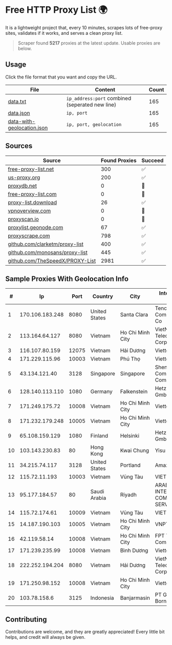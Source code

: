 
# Free HTTP Proxy List 🌍

It is a lightweight project that, every 10 minutes, scrapes lots of free-proxy sites, validates if it works, and serves a clean proxy list.


> Scraper found **5217** proxies at the latest update. Usable proxies are below.

## Usage

Click the file format that you want and copy the URL.


|File|Content|Count|
|----|-------|-----|
|[data.txt](https://raw.githubusercontent.com/themiralay/Proxy-List-World/master/data.txt)|`ip_address:port` combined (seperated new line)|165|
|[data.json](https://raw.githubusercontent.com/themiralay/Proxy-List-World/master/data.json)|`ip, port`|165|
|[data-with-geolocation.json](https://raw.githubusercontent.com/themiralay/Proxy-List-World/master/data-with-geolocation.json)|`ip, port, geolocation`|165|

## Sources

|Source|Found Proxies|Succeed|
|------|-------------|-------|
|[free-proxy-list.net](https://free-proxy-list.net)|300|✅|
|[us-proxy.org](https://www.us-proxy.org)|200|✅|
|[proxydb.net](http://proxydb.net)|0|🚫|
|[free-proxy-list.com](https://free-proxy-list.com/?page=&port=&type%5B%5D=http&type%5B%5D=https&up_time=0&search=Search)|0|🚫|
|[proxy-list.download](https://www.proxy-list.download/HTTP)|26|✅|
|[vpnoverview.com](https://vpnoverview.com/privacy/anonymous-browsing/free-proxy-servers)|0|🚫|
|[proxyscan.io](https://www.proxyscan.io)|0|🚫|
|[proxylist.geonode.com](https://proxylist.geonode.com/api/proxy-list?limit=300&page=1&sort_by=lastChecked&sort_type=desc&protocols=http,https)|67|✅|
|[proxyscrape.com](https://api.proxyscrape.com/v2/?request=displayproxies&protocol=http&timeout=10000&country=all&ssl=all&anonymity=all)|798|✅|
|[github.com/clarketm/proxy-list](https://raw.githubusercontent.com/clarketm/proxy-list/master/proxy-list-raw.txt)|400|✅|
|[github.com/monosans/proxy-list](https://raw.githubusercontent.com/monosans/proxy-list/main/proxies/http.txt)|445|✅|
|[github.com/TheSpeedX/PROXY-List](https://raw.githubusercontent.com/TheSpeedX/PROXY-List/master/http.txt)|2981|✅|


## Sample Proxies With Geolocation Info

|#|Ip|Port|Country|City|Internet Service Provider|
|-|--|----|-------|----|-------------------------|
|1|170.106.183.248|8080|United States|Santa Clara|Tencent Cloud Computing (Beijing) Co|
|2|113.164.64.127|8080|Vietnam|Ho Chi Minh City|VietNam Post and Telecom Corporation|
|3|116.107.80.159|12075|Vietnam|Hải Dương|Viettel Corporation|
|4|171.229.115.96|10003|Vietnam|Phú Thọ|Viettel Corporation|
|5|43.134.121.40|3128|Singapore|Singapore|Shenzhen Tencent Computer Systems Company Limited|
|6|128.140.113.110|1080|Germany|Falkenstein|Hetzner Online GmbH|
|7|171.249.175.72|10008|Vietnam|Ho Chi Minh City|Viettel Corporation|
|8|171.232.179.248|10005|Vietnam|Ho Chi Minh City|Viettel Corporation|
|9|65.108.159.129|1080|Finland|Helsinki|Hetzner Online GmbH|
|10|103.143.230.83|80|Hong Kong|Kwai Chung|Yisu Cloud LTD|
|11|34.215.74.117|3128|United States|Portland|Amazon.com, Inc.|
|12|115.72.11.193|10003|Vietnam|Vũng Tàu|VIETELmetro|
|13|95.177.184.57|80|Saudi Arabia|Riyadh|ARABIAN INTERNET & COMMUNICATIONS SERVICES CO.LTD|
|14|115.72.174.61|10009|Vietnam|Vũng Tàu|VIETELmetro|
|15|14.187.190.103|10005|Vietnam|Ho Chi Minh City|VNPT|
|16|42.119.58.14|10008|Vietnam|Ho Chi Minh City|FPT Telecom Company|
|17|171.239.235.99|10008|Vietnam|Bình Dương|Viettel Corporation|
|18|222.252.194.204|8080|Vietnam|Hải Dương|VietNam Post and Telecom Corporation|
|19|171.250.98.152|10008|Vietnam|Ho Chi Minh City|Viettel Corporation|
|20|103.78.158.6|3125|Indonesia|Banjarmasin|PT Global Jaringan Borneo|



## Contributing

Contributions are welcome, and they are greatly appreciated! Every
little bit helps, and credit will always be given.

